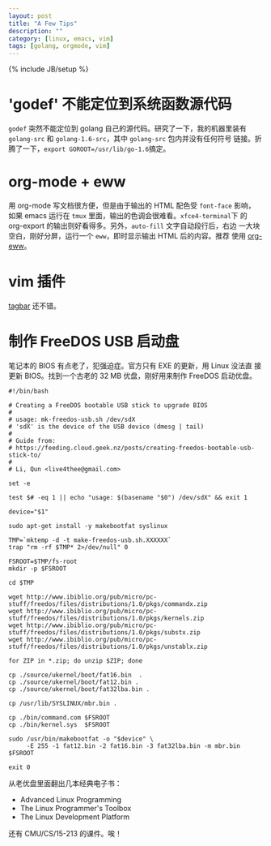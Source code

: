 ```yaml
---
layout: post
title: "A Few Tips"
description: ""
category: [linux, emacs, vim]
tags: [golang, orgmode, vim]
---
```

{% include JB/setup %}

# 'godef' 不能定位到系统函数源代码

`godef` 突然不能定位到 golang 自己的源代码。研究了一下，我的机器里装有
`golang-src` 和 `golang-1.6-src`，其中 `golang-src` 包内并没有任何符号
链接。折腾了一下，`export GOROOT=/usr/lib/go-1.6`搞定。

# org-mode + eww

用 org-mode 写文档很方便，但是由于输出的 HTML 配色受 `font-face` 影响，
如果 emacs 运行在 `tmux` 里面，输出的色调会很难看。`xfce4-terminal`下
的 org-export 的输出则好看得多。另外，`auto-fill` 文字自动段行后，右边
一大块空白，刚好分屏，运行一个 `eww`，即时显示输出 HTML 后的内容。推荐
使用 [org-eww](https://github.com/lujun9972/org-eww)。

# vim 插件

[tagbar](https://github.com/majutsushi/tagbar) 还不错。

# 制作 FreeDOS USB 启动盘

笔记本的 BIOS 有点老了，犯强迫症。官方只有 EXE 的更新，用 Linux 没法直
接更新 BIOS。找到一个古老的 32 MB 优盘，刚好用来制作 FreeDOS 启动优盘。

~~~
#!/bin/bash

# Creating a FreeDOS bootable USB stick to upgrade BIOS
#
# usage: mk-freedos-usb.sh /dev/sdX
# 'sdX' is the device of the USB device (dmesg | tail)
#
# Guide from:
# https://feeding.cloud.geek.nz/posts/creating-freedos-bootable-usb-stick-to/
#
# Li, Qun <live4thee@gmail.com>

set -e

test $# -eq 1 || echo "usage: $(basename "$0") /dev/sdX" && exit 1

device="$1"

sudo apt-get install -y makebootfat syslinux

TMP=`mktemp -d -t make-freedos-usb.sh.XXXXXX`
trap "rm -rf $TMP* 2>/dev/null" 0

FSROOT=$TMP/fs-root
mkdir -p $FSROOT

cd $TMP

wget http://www.ibiblio.org/pub/micro/pc-stuff/freedos/files/distributions/1.0/pkgs/commandx.zip
wget http://www.ibiblio.org/pub/micro/pc-stuff/freedos/files/distributions/1.0/pkgs/kernels.zip
wget http://www.ibiblio.org/pub/micro/pc-stuff/freedos/files/distributions/1.0/pkgs/substx.zip
wget http://www.ibiblio.org/pub/micro/pc-stuff/freedos/files/distributions/1.0/pkgs/unstablx.zip

for ZIP in *.zip; do unzip $ZIP; done

cp ./source/ukernel/boot/fat16.bin  .
cp ./source/ukernel/boot/fat12.bin .
cp ./source/ukernel/boot/fat32lba.bin .

cp /usr/lib/SYSLINUX/mbr.bin .

cp ./bin/command.com $FSROOT
cp ./bin/kernel.sys  $FSROOT

sudo /usr/bin/makebootfat -o "$device" \
     -E 255 -1 fat12.bin -2 fat16.bin -3 fat32lba.bin -m mbr.bin $FSROOT

exit 0
~~~

从老优盘里面翻出几本经典电子书：

- Advanced Linux Programming
- The Linux Programmer's Toolbox
- The Linux Development Platform

还有 CMU/CS/15-213 的课件。唉！
